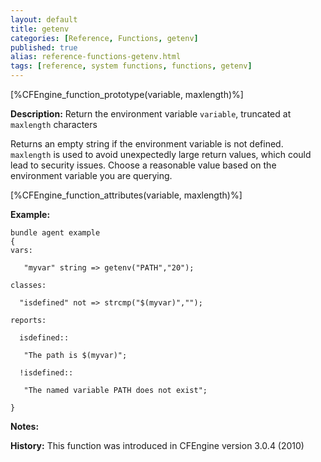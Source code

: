 ```yaml
---
layout: default
title: getenv
categories: [Reference, Functions, getenv]
published: true
alias: reference-functions-getenv.html
tags: [reference, system functions, functions, getenv]
---
```


[%CFEngine_function_prototype(variable, maxlength)%]

**Description:** Return the environment variable `variable`, truncated at 
`maxlength` characters

Returns an empty string if the environment variable is not defined. 
`maxlength` is used to avoid unexpectedly large return values, which could 
lead to security issues. Choose a reasonable value based on the environment 
variable you are querying.

[%CFEngine_function_attributes(variable, maxlength)%]

**Example:**

```cf3
bundle agent example
{
vars:

   "myvar" string => getenv("PATH","20");

classes:

  "isdefined" not => strcmp("$(myvar)","");

reports:

  isdefined::

   "The path is $(myvar)";

  !isdefined::

   "The named variable PATH does not exist";

}
```

**Notes:**  

**History:** This function was introduced in CFEngine version 3.0.4
(2010)
